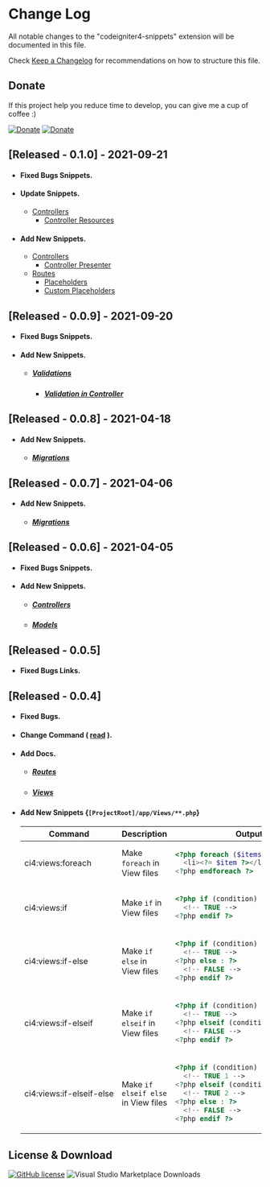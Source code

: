 # Change Log

All notable changes to the "codeigniter4-snippets" extension will be documented in this file.

Check [Keep a Changelog](https://github.com/adereksisusanto/codeigniter4-snippets/releases/tag/0.1.0) for recommendations on how to structure this file.

## Donate
If this project help you reduce time to develop, you can give me a cup of coffee :)

[![Donate](https://img.shields.io/badge/Donate-PayPal-green.svg)](https://paypal.me/adereksisusanto?locale.x=id_ID) [![Donate](https://img.shields.io/badge/Donate-trakteer.id-red)](https://trakteer.id/adereksisusanto)

## [Released - 0.1.0] - 2021-09-21

- #### Fixed Bugs Snippets.
- #### Update Snippets.
  - [Controllers](https://github.com/adereksisusanto/codeigniter4-snippets/blob/main/docs/CONTROLLERS.md)
    - [Controller Resources](https://github.com/adereksisusanto/codeigniter4-snippets/blob/main/docs/CONTROLLERS.md#controller-resources)
- #### Add New Snippets.
  - [Controllers](https://github.com/adereksisusanto/codeigniter4-snippets/blob/main/docs/CONTROLLERS.md)
    - [Controller Presenter](https://github.com/adereksisusanto/codeigniter4-snippets/blob/main/docs/CONTROLLERS.md##controller-presenter)
  - [Routes](https://github.com/adereksisusanto/codeigniter4-snippets/blob/main/docs/ROUTES.md)
    - [Placeholders](https://github.com/adereksisusanto/codeigniter4-snippets/blob/main/docs/ROUTES.md#placeholders)
    - [Custom Placeholders](https://github.com/adereksisusanto/codeigniter4-snippets/blob/main/docs/ROUTES.md#custom-placeholders)

## [Released - 0.0.9] - 2021-09-20

- #### Fixed Bugs Snippets.
- #### Add New Snippets.
  - ##### [Validations](https://github.com/adereksisusanto/codeigniter4-snippets/blob/main/docs/VALIDATIONS.md)
    - ##### [Validation in Controller](https://github.com/adereksisusanto/codeigniter4-snippets/blob/main/docs/VALIDATIONS.md#validation-in-controller)

## [Released - 0.0.8] - 2021-04-18

- #### Add New Snippets.
  - ##### [Migrations](https://github.com/adereksisusanto/codeigniter4-snippets/blob/main/docs/MIGRATIONS.md)

## [Released - 0.0.7] - 2021-04-06

- #### Add New Snippets.
  - ##### [Migrations](https://github.com/adereksisusanto/codeigniter4-snippets/blob/main/docs/MIGRATIONS.md)

## [Released - 0.0.6] - 2021-04-05

- #### Fixed Bugs Snippets.
- #### Add New Snippets.
  - ##### [Controllers](https://github.com/adereksisusanto/codeigniter4-snippets/blob/main/docs/CONTROLLERS.md)
  - ##### [Models](https://github.com/adereksisusanto/codeigniter4-snippets/blob/main/docs/MODELS.md)

## [Released - 0.0.5]

- #### Fixed Bugs Links.

## [Released - 0.0.4]

- #### Fixed Bugs.
- #### Change Command ( [read](https://github.com/adereksisusanto/codeigniter4-snippets/blob/main/docs/CHANGE.md) ).
- #### Add Docs.
  - ##### [Routes](https://github.com/adereksisusanto/codeigniter4-snippets/blob/main/docs/ROUTES.md)
  - ##### [Views](https://github.com/adereksisusanto/codeigniter4-snippets/blob/main/docs/VIEWS.md)
- #### Add New Snippets {`[ProjectRoot]/app/Views/**.php`}

  <table>
  <thead>
    <tr>
    <th align="center">Command</th>
    <th align="center">Description</th>
    <th align="center">Output</th>
    </tr>
  </thead>
  <tbody>
    <tr>
    <td nowrap>ci4:views:foreach</td>
    <td>Make <code>foreach</code> in View files</td>
    <td>

  ```php
  <?php foreach ($items as $item) : ?>
    <li><?= $item ?></li>
  <?php endforeach ?>
  ```

    </td>
    </tr>
    <!--  -->
    <tr>
    <td nowrap>ci4:views:if</td>
    <td>Make <code>if</code> in View files</td>
    <td>

  ```php
  <?php if (condition) : ?>
    <!-- TRUE -->
  <?php endif ?>
  ```

    </td>
    </tr>
    <!--  -->
    <tr>
    <td nowrap>ci4:views:if-else</td>
    <td>Make <code>if else</code> in View files</td>
    <td>

  ```php
  <?php if (condition) : ?>
    <!-- TRUE -->
  <?php else : ?>
    <!-- FALSE -->
  <?php endif ?>
  ```

    </td>
    </tr>
    <!--  -->
    <tr>
    <td nowrap>ci4:views:if-elseif</td>
    <td>Make <code>if elseif</code> in View files</td>
    <td>

  ```php
  <?php if (condition) : ?>
    <!-- TRUE -->
  <?php elseif (condition) : ?>
    <!-- FALSE -->
  <?php endif ?>
  ```

    </td>
    </tr>
    <!--  -->
    <tr>
    <td nowrap>ci4:views:if-elseif-else</td>
    <td>Make <code>if elseif else</code> in View files</td>
    <td>

  ```php
  <?php if (condition) : ?>
    <!-- TRUE 1 -->
  <?php elseif (condition) : ?>
    <!-- TRUE 2 -->
  <?php else : ?>
    <!-- FALSE -->
  <?php endif ?>
  ```

    </td>
    </tr>
  </tbody>
  </table>

## License & Download

[![GitHub license](https://img.shields.io/github/license/adereksisusanto/codeigniter4-snippets.svg)](https://github.com/adereksisusanto/codeigniter4-snippets) ![Visual Studio Marketplace Downloads](https://img.shields.io/visual-studio-marketplace/d/adereksisusanto.codeigniter4-snippets)
